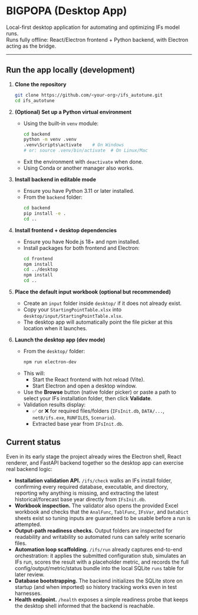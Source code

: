 # BIGPOPA (Desktop App)

Local-first desktop application for automating and optimizing IFs model runs.  
Runs fully offline: React/Electron frontend + Python backend, with Electron acting as the bridge.

---

## Run the app locally (development)

1. **Clone the repository**
   ```bash
   git clone https://github.com/<your-org>/ifs_autotune.git
   cd ifs_autotune
   ```

2. **(Optional) Set up a Python virtual environment**
   - Using the built-in `venv` module:
     ```bash
     cd backend
     python -m venv .venv
     .venv\Scripts\activate    # On Windows
     # or: source .venv/bin/activate  # On Linux/Mac
     ```
   - Exit the environment with `deactivate` when done.
   - Using Conda or another manager also works.

3. **Install backend in editable mode**
   - Ensure you have Python 3.11 or later installed.
   - From the `backend` folder:
     ```bash
     cd backend
     pip install -e .
     cd ..
     ```

4. **Install frontend + desktop dependencies**
   - Ensure you have Node.js 18+ and npm installed.
   - Install packages for both frontend and Electron:
     ```bash
     cd frontend
     npm install
     cd ../desktop
     npm install
     cd ..
     ```

5. **Place the default input workbook (optional but recommended)**
   - Create an `input` folder inside `desktop/` if it does not already exist.
   - Copy your `StartingPointTable.xlsx` into `desktop/input/StartingPointTable.xlsx`.
   - The desktop app will automatically point the file picker at this location when it launches.

6. **Launch the desktop app (dev mode)**
   - From the `desktop/` folder:
     ```bash
     npm run electron-dev
     ```
   - This will:
     - Start the React frontend with hot reload (Vite).
     - Start Electron and open a desktop window.
   - Use the **Browse** button (native folder picker) or paste a path to select your IFs installation folder, then click **Validate**.
   - Validation results display:
     - ✅ or ❌ for required files/folders (`IFsInit.db`, `DATA/...`, `net8/ifs.exe`, `RUNFILES`, `Scenario`).
     - Extracted base year from `IFsInit.db`.

## Current status

Even in its early stage the project already wires the Electron shell, React renderer, and FastAPI backend together so the desktop app can exercise real backend logic:

- **Installation validation API.** `/ifs/check` walks an IFs install folder, confirming every required database, executable, and directory, reporting why anything is missing, and extracting the latest historical/forecast base year directly from `IFsInit.db`.
- **Workbook inspection.** The validator also opens the provided Excel workbook and checks that the `AnalFunc`, `TablFunc`, `IFsVar`, and `DataDict` sheets exist so tuning inputs are guaranteed to be usable before a run is attempted.
- **Output-path readiness checks.** Output folders are inspected for readability and writability so automated runs can safely write scenario files.
- **Automation loop scaffolding.** `/ifs/run` already captures end-to-end orchestration: it applies the submitted configuration stub, simulates an IFs run, scores the result with a placeholder metric, and records the full config/output/metric/status bundle into the local SQLite `runs` table for later review.
- **Database bootstrapping.** The backend initializes the SQLite store on startup (and when imported) so history tracking works even in test harnesses.
- **Health endpoint.** `/health` exposes a simple readiness probe that keeps the desktop shell informed that the backend is reachable.
